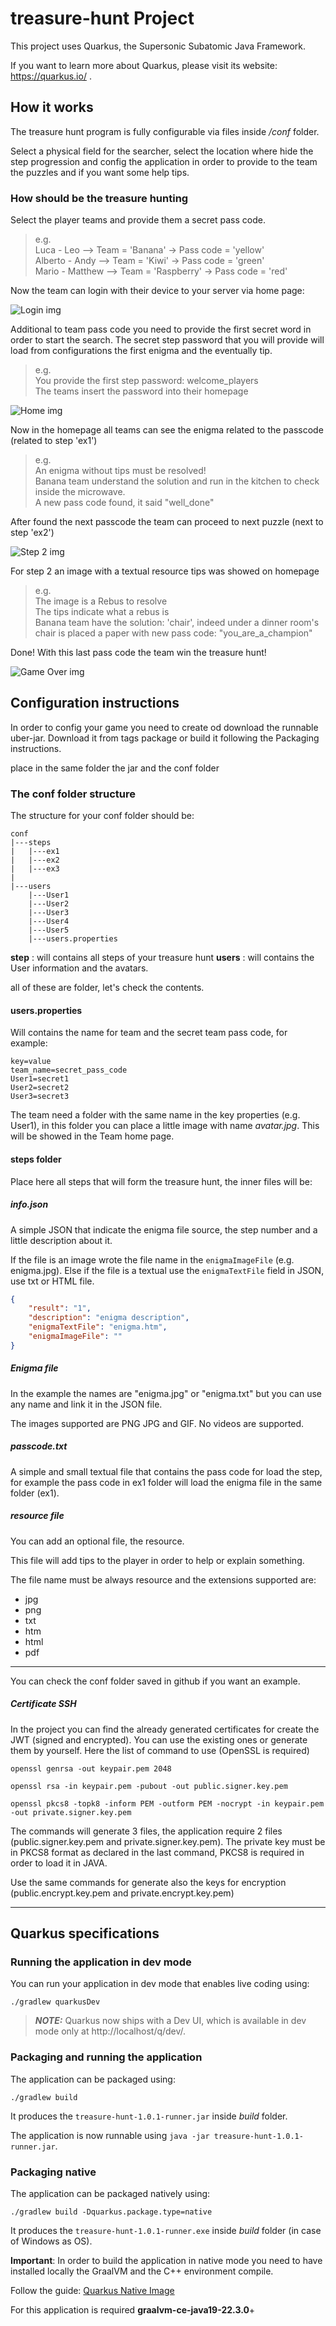 # treasure-hunt Project

This project uses Quarkus, the Supersonic Subatomic Java Framework.

If you want to learn more about Quarkus, please visit its website: https://quarkus.io/ .

## How it works

The treasure hunt program is fully configurable via files inside */conf* folder.

Select a physical field for the searcher, select the location where hide the step progression and config the application in order to provide to the team the puzzles and if you want some help tips.

### How should be the treasure hunting

Select the player teams and provide them a secret pass code.

> e.g.<br>
> Luca - Leo --> Team = 'Banana' -> Pass code = 'yellow'<br>
> Alberto - Andy --> Team = 'Kiwi' -> Pass code = 'green'<br>
> Mario - Matthew --> Team = 'Raspberry' -> Pass code = 'red'

Now the team can login with their device to your server via home page:

![Login img](img/login.jpg)

Additional to team pass code you need to provide the first secret word in order to start the search.
The secret step password that you will provide will load from configurations the first enigma and the eventually tip.

> e.g.<br>
> You provide the first step password: welcome_players<br>
> The teams insert the password into their homepage

![Home img](img/home.jpg)

Now in the homepage all teams can see the enigma related to the passcode (related to step 'ex1')

> e.g.<br>
> An enigma without tips must be resolved!<br>
> Banana team understand the solution and run in the kitchen to check inside the microwave.<br>
> A new pass code found, it said "well_done"

After found the next passcode the team can proceed to next puzzle (next to step 'ex2')

![Step 2 img](img/step2.jpg)

For step 2 an image with a textual resource tips was showed on homepage

> e.g.<br>
> The image is a Rebus to resolve<br>
> The tips indicate what a rebus is<br>
> Banana team have the solution: 'chair', indeed under a dinner room's chair is placed a paper with new pass code: "you_are_a_champion"

Done! With this last pass code the team win the treasure hunt!

![Game Over img](img/champion.jpg)

## Configuration instructions

In order to config your game you need to create od download the runnable uber-jar. Download it from tags package or build it following the Packaging instructions.

place in the same folder the jar and the conf folder

### The conf folder structure

The structure for your conf folder should be:

```
conf
|---steps
|   |---ex1
|   |---ex2
|   |---ex3
|
|---users
    |---User1
    |---User2
    |---User3
    |---User4
    |---User5
    |---users.properties

```

**step** : will contains all steps of your treasure hunt
**users** : will contains the User information and the avatars.

all of these are folder, let's check the contents.

#### users.properties

Will contains the name for team and the secret team pass code, for example:

```properties
key=value
team_name=secret_pass_code
User1=secret1
User2=secret2
User3=secret3
```

The team need a folder with the same name in the key properties (e.g. User1), in this folder you can place a little image with name _avatar.jpg_. This will be showed in the Team home page.

#### steps folder

Place here all steps that will form the treasure hunt, the inner files will be:

##### info.json

A simple JSON that indicate the enigma file source, the step number and a little description about it.

If the file is an image wrote the file name in the `enigmaImageFile` (e.g. enigma.jpg). Else if the file is a textual use the `enigmaTextFile` field in JSON, use txt or HTML file.

```json
{
	"result": "1",
	"description": "enigma description",
	"enigmaTextFile": "enigma.htm",
	"enigmaImageFile": ""
}
```

##### Enigma file

In the example the names are "enigma.jpg" or "enigma.txt" but you can use any name and link it in the JSON file.

The images supported are PNG JPG and GIF. No videos are supported.

##### passcode.txt

A simple and small textual file that contains the pass code for load the step, for example the pass code in ex1 folder will load the enigma file in the same folder (ex1).

##### resource file

You can add an optional file, the resource.

This file will add tips to the player in order to help or explain something.

The file name must be always resource and the extensions supported are:
 - jpg
 - png
 - txt
 - htm
 - html
 - pdf

***

You can check the conf folder saved in github if you want an example.

##### Certificate SSH
In the project you can find the already generated certificates for create the JWT (signed and encrypted). You can use the existing ones or generate them by yourself.
Here the list of command to use (OpenSSL is required)

```shell
openssl genrsa -out keypair.pem 2048
```

```shell
openssl rsa -in keypair.pem -pubout -out public.signer.key.pem
```

```shell
openssl pkcs8 -topk8 -inform PEM -outform PEM -nocrypt -in keypair.pem -out private.signer.key.pem
```

The commands will generate 3 files, the application require 2 files (public.signer.key.pem and private.signer.key.pem). The private key must be in PKCS8 format as declared in the last command, PKCS8 is required in order to load it in JAVA.

Use the same commands for generate also the keys for encryption (public.encrypt.key.pem and private.encrypt.key.pem)

___

## Quarkus specifications

### Running the application in dev mode

You can run your application in dev mode that enables live coding using:

```shell script
./gradlew quarkusDev
```

> **_NOTE:_**  Quarkus now ships with a Dev UI, which is available in dev mode only at http://localhost/q/dev/.

### Packaging and running the application

The application can be packaged using:

```shell script
./gradlew build
```

It produces the `treasure-hunt-1.0.1-runner.jar` inside *build* folder.

The application is now runnable using `java -jar treasure-hunt-1.0.1-runner.jar`.


### Packaging native

The application can be packaged natively using:

```shell script
./gradlew build -Dquarkus.package.type=native
```

It produces the `treasure-hunt-1.0.1-runner.exe` inside *build* folder (in case of Windows as OS).

**Important**: In order to build the application in native mode you need to have installed 
locally the GraalVM and the C++ environment compile.

Follow the guide: [Quarkus Native Image](https://quarkus.io/guides/building-native-image)

For this application is required **graalvm-ce-java19-22.3.0**+

